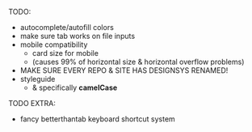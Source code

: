 TODO:
 - autocomplete/autofill colors
 - make sure tab works on file inputs
 - mobile compatibility
    - card size for mobile
    - (causes 99% of horizontal size & horizontal overflow problems)
 - MAKE SURE EVERY REPO & SITE HAS DESIGNSYS RENAMED!
 - styleguide
    - & specifically **camelCase**

TODO EXTRA:
 - fancy betterthantab keyboard shortcut system
